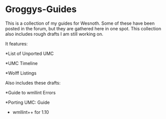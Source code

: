 Groggys-Guides
==============

This is a collection of my guides for Wesnoth. Some of these have been posted in the forum, but they are gathered here in one spot. This collection also includes rough drafts I am still working on.

It features:

*List of Unported UMC

*UMC Timeline

*Wolff Listings

Also includes these drafts:

*Guide to wmllint Errors

*Porting UMC: Guide

* wmllint++ for 1.10